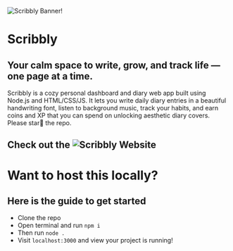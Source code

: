 ![Scribbly Banner!](https://hc-cdn.hel1.your-objectstorage.com/s/v3/306b06e60351e6e3bc45b7f71d87091d0c626ee1_20250420_1926_scribbly__calm_writing_space_simple_compose_01js9qp1q8exfr0b32etq8rtjm.png)
# Scribbly
## Your calm space to write, grow, and track life — one page at a time.
Scribbly is a cozy personal dashboard and diary web app built using Node.js and HTML/CSS/JS. It lets you write daily diary entries in a beautiful handwriting font, listen to background music, track your habits, and earn coins and XP that you can spend on unlocking aesthetic diary covers.
Please star🌟 the repo.

Check out the ![Scribbly](https://scribbly.is-open-source.org/) Website
---
# Want to host this locally?
## Here is the guide to get started
- Clone the repo
- Open terminal and run `npm i`
- Then run `node .`
- Visit `localhost:3000` and view your project is running!
